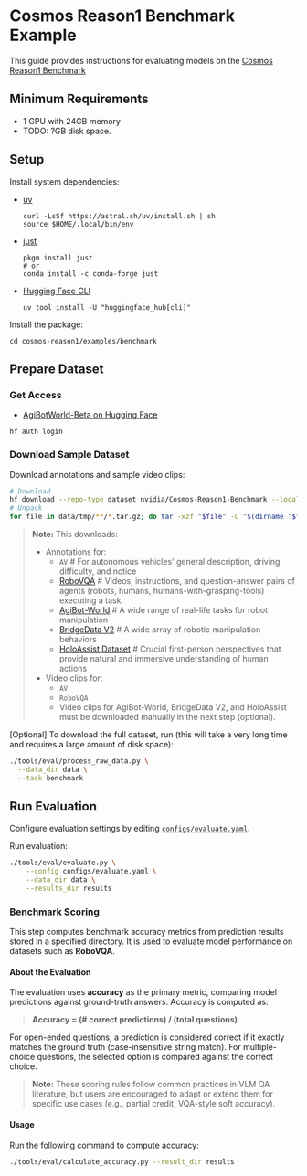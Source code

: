 # Cosmos Reason1 Benchmark Example

This guide provides instructions for evaluating models on the [Cosmos Reason1 Benchmark](https://huggingface.co/datasets/nvidia/Cosmos-Reason1-Benchmark)

## Minimum Requirements

- 1 GPU with 24GB memory
- TODO: ?GB disk space.

## Setup

Install system dependencies:

- [uv](https://docs.astral.sh/uv/getting-started/installation/)

  ```shell
  curl -LsSf https://astral.sh/uv/install.sh | sh
  source $HOME/.local/bin/env
  ```

- [just](https://github.com/casey/just?tab=readme-ov-file#installation)

  ```shell
  pkgm install just
  # or
  conda install -c conda-forge just
  ```

- [Hugging Face CLI](https://huggingface.co/docs/huggingface_hub/en/guides/cli)

  ```shell
  uv tool install -U "huggingface_hub[cli]"
  ```

Install the package:

```shell
cd cosmos-reason1/examples/benchmark
```

## Prepare Dataset

### Get Access

- [AgiBotWorld-Beta on Hugging Face](https://huggingface.co/datasets/agibot-world/AgiBotWorld-Beta/tree/main)

```shell
hf auth login
```

### Download Sample Dataset

Download annotations and sample video clips:

```bash
# Download
hf download --repo-type dataset nvidia/Cosmos-Reason1-Benchmark --local-dir data/benchmark
# Unpack
for file in data/tmp/**/*.tar.gz; do tar -xzf "$file" -C "$(dirname "$file")"; done
```

> **Note:**
> This downloads:
>
> - Annotations for:
>   - `AV` # For autonomous vehicles' general description, driving difficulty, and notice
>   - [RoboVQA](https://robovqa.github.io/) # Videos, instructions, and question-answer pairs of agents (robots, humans, humans-with-grasping-tools) executing a task.
>   - [AgiBot-World](https://github.com/OpenDriveLab/AgiBot-World) # A wide range of real-life tasks for robot manipulation
>   - [BridgeData V2](https://rail-berkeley.github.io/bridgedata/) # A wide array of robotic manipulation behaviors
>   - [HoloAssist Dataset](https://holoassist.github.io/) # Crucial first-person perspectives that provide natural and immersive understanding of human actions
> - Video clips for:
>   - `AV`
>   - `RoboVQA`
>   - Video clips for AgiBot-World, BridgeData V2, and HoloAssist must be downloaded manually in the next step (optional).

[Optional] To download the full dataset, run (this will take a very long time and requires a large amount of disk space):

```bash
./tools/eval/process_raw_data.py \
  --data_dir data \
  --task benchmark
```

## Run Evaluation

Configure evaluation settings by editing [`configs/evaluate.yaml`](configs/evaluate.yaml).

Run evaluation:

```bash
./tools/eval/evaluate.py \
    --config configs/evaluate.yaml \
    --data_dir data \
    --results_dir results
```

### Benchmark Scoring

This step computes benchmark accuracy metrics from prediction results stored in a specified directory. It is used to evaluate model performance on datasets such as **RoboVQA**.

#### About the Evaluation

The evaluation uses **accuracy** as the primary metric, comparing model predictions against ground-truth answers. Accuracy is computed as:

> **Accuracy = (# correct predictions) / (total questions)**

For open-ended questions, a prediction is considered correct if it exactly matches the ground truth (case-insensitive string match). For multiple-choice questions, the selected option is compared against the correct choice.

> **Note:** These scoring rules follow common practices in VLM QA literature, but users are encouraged to adapt or extend them for specific use cases (e.g., partial credit, VQA-style soft accuracy).

#### Usage

Run the following command to compute accuracy:

```bash
./tools/eval/calculate_accuracy.py --result_dir results
```
